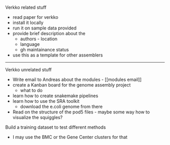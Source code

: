 
Verkko related stuff
- read paper for verkko
- install it locally
- run it on sample data provided
- provide brief description about the
	- authors - location
	- language
	- gh maintainance status
- use this as a template for other assemblers





___
Verkko unrelated stuff
- Write email to Andreas about the modules - [[modules email]]
- create a Kanban board for the genome assembly project
	- what to do
- learn how to create snakemake pipelines
- learn how to use the SRA toolkit
	- download the e.coli genome from there
- Read on the structure of the pod5 files - maybe some way how to visualize the squiggles?

Build a training dataset to test different methods
- I may use the BMC or the Gene Center clusters for that


